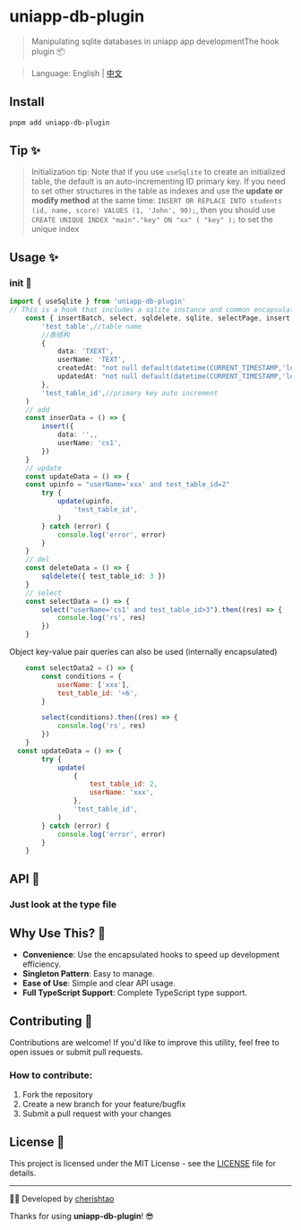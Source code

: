 # uniapp-db-plugin

> Manipulating sqlite databases in uniapp app developmentThe hook plugin 📦

> Language: English | [中文](README-ZH.md)
## Install

```sh
pnpm add uniapp-db-plugin
```

## Tip ✨
> Initialization tip: Note that if you use ``useSqlite`` to create an initialized table, the default is an auto-incrementing ID primary key.
> If you need to set other structures in the table as indexes and use the **update or modify method** at the same time: ``INSERT OR REPLACE INTO students (id, name, score) VALUES (1, 'John', 90);``, then you should use ``CREATE UNIQUE INDEX "main"."key" ON "xx" ( "key" );`` to set the unique index

## Usage ✨

### init 🧐
```typescript
import { useSqlite } from 'uniapp-db-plugin'
// This is a hook that includes a sqlite instance and common encapsulated methods
	const { insertBatch, select, sqldelete, sqlite, selectPage, insert, update } = useSqlite(
		'test_table',//table name
		//表结构
		{
			data: 'TXEXT',
			userName: 'TEXT',
			createdAt: "not null default(datetime(CURRENT_TIMESTAMP,'localtime'))",//required
			updatedAt: "not null default(datetime(CURRENT_TIMESTAMP,'localtime'))",//required
		},
		'test_table_id',//primary key auto increment
	)
	// add
	const inserData = () => {
		insert({
			data: '',,
			userName: 'cs1',
		})
	}
	// update
	const updateData = () => { 
    const upinfo = "userName='xxx' and test_table_id=2"
		try {
			update(upinfo,
				'test_table_id',
			)
		} catch (error) {
			console.log('error', error)
		}
	}
	// del
	const deleteData = () => {
		sqldelete({ test_table_id: 3 })
	}
	// select
	const selectData = () => {
		select("userName='cs1' and test_table_id>3").then((res) => {
			console.log('rs', res)
		})
	}

```

Object key-value pair queries can also be used (internally encapsulated)

```js
	const selectData2 = () => {
		const conditions = {
			userName: ['xxx'],
			test_table_id: '<6',
		}

		select(conditions).then((res) => {
			console.log('rs', res)
		})
	}
  const updateData = () => {
		try {
			update(
				{
					test_table_id: 2,
					userName: 'xxx',
				},
				'test_table_id',
			)
		} catch (error) {
			console.log('error', error)
		}
	}
```

## API 🚀

### Just look at the type file

## Why Use This? 🤔

- **Convenience**: Use the encapsulated hooks to speed up development efficiency.
- **Singleton Pattern**: Easy to manage.
- **Ease of Use**: Simple and clear API usage.
- **Full TypeScript Support**: Complete TypeScript type support.

## Contributing 💪

Contributions are welcome! If you'd like to improve this utility, feel free to open issues or submit pull requests.

### How to contribute:
1. Fork the repository
2. Create a new branch for your feature/bugfix
3. Submit a pull request with your changes

## License 📜

This project is licensed under the MIT License - see the [LICENSE](LICENSE) file for details.

---

👨‍💻 Developed by [cherishtao](https://github.com/CherishMvp)

Thanks for using **uniapp-db-plugin**! 😎